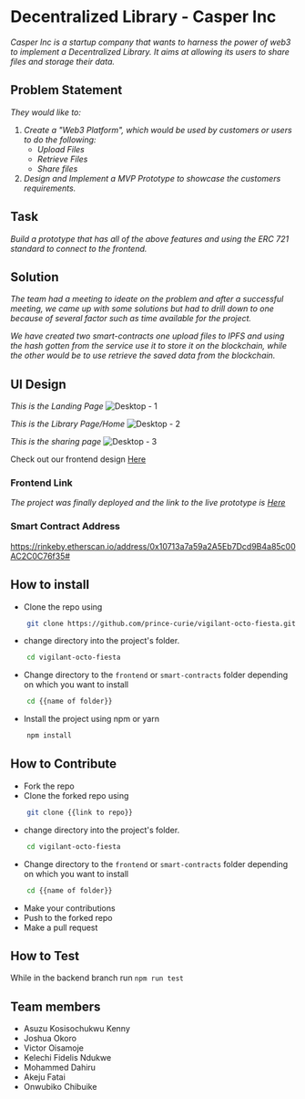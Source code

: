 # Decentralized Library - Casper Inc

_Casper Inc is a startup company that wants to harness the power of web3 to implement a Decentralized Library. It aims at allowing its users to share files and storage their data._

## Problem Statement

_They would like to:_
1. _Create a "Web3 Platform", which would be used by customers or users to do the following:_
    -   _Upload Files_
    -   _Retrieve Files_
    -   _Share files_ 
2. _Design and Implement a MVP Prototype to showcase the customers requirements._

## Task
_Build a  prototype that has all of the above features and using the ERC 721 standard to connect to the frontend._

## Solution

_The team had a meeting to ideate on the problem and after a successful meeting, we came up with some solutions but had to drill down to one because of several factor such as time available for the project._

_We have created two smart-contracts one upload files to IPFS and using the hash gotten from the service use it to store it on the blockchain, while the other would be to use retrieve the saved data from the blockchain._
## UI Design
_This is the Landing Page_
![Desktop - 1](https://user-images.githubusercontent.com/19577206/163436997-5b2d5aed-c14a-40fa-9677-c43ca12ccd7e.png)

_This is the Library Page/Home_
![Desktop - 2](https://user-images.githubusercontent.com/19577206/163443842-26937fcb-df56-4910-8841-1627cfa365ff.png)

_This is the sharing page_
![Desktop - 3](https://user-images.githubusercontent.com/19577206/163443832-1ac6f36f-0529-42d7-a122-ab2d022c033a.png)

Check out our frontend design [Here](https://www.figma.com/file/DY7ZEUHLnt5tiVwwI1n08q/Atlantics?node-id=5604%3A5)

### Frontend Link

_The project was finally deployed and the link to the live prototype is [Here](https://vigilant-octo-fiesta-6g8eq6lm7-prince-curie.vercel.app/)_


### Smart Contract Address

https://rinkeby.etherscan.io/address/0x10713a7a59a2A5Eb7Dcd9B4a85c00AC2C0C76f35#

## How to install
- Clone the repo using
```bash
    git clone https://github.com/prince-curie/vigilant-octo-fiesta.git
```
- change directory into the project's folder.
```bash
    cd vigilant-octo-fiesta
```
- Change directory to the `frontend` or `smart-contracts` folder depending on which you want to install
```bash
    cd {{name of folder}}
```
- Install the project using npm or yarn
```bash
    npm install
```

## How to Contribute
- Fork the repo
- Clone the forked repo using
```bash
    git clone {{link to repo}}
```
- change directory into the project's folder.
```bash
    cd vigilant-octo-fiesta
```
- Change directory to the `frontend` or `smart-contracts` folder depending on which you want to install
```bash
    cd {{name of folder}}
```
- Make your contributions
- Push to the forked repo
- Make a pull request

## How to Test
While in the backend branch run `npm run test`

## Team members
- Asuzu Kosisochukwu Kenny
- Joshua Okoro
- Victor Oisamoje
- Kelechi Fidelis Ndukwe
- Mohammed Dahiru
- Akeju Fatai
- Onwubiko Chibuike